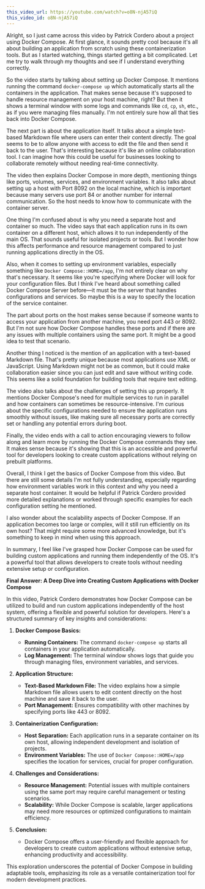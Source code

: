 ```yaml
---
this_video_url: https://youtube.com/watch?v=o8N-njA57iQ
this_video_id: o8N-njA57iQ
---
```

<think>
Alright, so I just came across this video by Patrick Cordero about a project using Docker Compose. At first glance, it sounds pretty cool because it's all about building an application from scratch using these containerization tools. But as I started watching, things started getting a bit complicated. Let me try to walk through my thoughts and see if I understand everything correctly.

So the video starts by talking about setting up Docker Compose. It mentions running the command `docker-compose up` which automatically starts all the containers in the application. That makes sense because it's supposed to handle resource management on your host machine, right? But then it shows a terminal window with some logs and commands like `cd`, `cp`, `sh`, etc., as if you were managing files manually. I'm not entirely sure how all that ties back into Docker Compose.

The next part is about the application itself. It talks about a simple text-based Markdown file where users can enter their content directly. The goal seems to be to allow anyone with access to edit the file and then send it back to the user. That's interesting because it's like an online collaboration tool. I can imagine how this could be useful for businesses looking to collaborate remotely without needing real-time connectivity.

The video then explains Docker Compose in more depth, mentioning things like ports, volumes, services, and environment variables. It also talks about setting up a host with Port 8092 on the local machine, which is important because many servers use port 84 or another number for internal communication. So the host needs to know how to communicate with the container server.

One thing I'm confused about is why you need a separate host and container so much. The video says that each application runs in its own container on a different host, which allows it to run independently of the main OS. That sounds useful for isolated projects or tools. But I wonder how this affects performance and resource management compared to just running applications directly in the OS.

Also, when it comes to setting up environment variables, especially something like `Docker Compose::HOME=/app`, I'm not entirely clear on why that's necessary. It seems like you're specifying where Docker will look for your configuration files. But I think I've heard about something called Docker Compose Server before—it must be the server that handles configurations and services. So maybe this is a way to specify the location of the service container.

The part about ports on the host makes sense because if someone wants to access your application from another machine, you need port 443 or 8092. But I'm not sure how Docker Compose handles these ports and if there are any issues with multiple containers using the same port. It might be a good idea to test that scenario.

Another thing I noticed is the mention of an application with a text-based Markdown file. That's pretty unique because most applications use XML or JavaScript. Using Markdown might not be as common, but it could make collaboration easier since you can just edit and save without writing code. This seems like a solid foundation for building tools that require text editing.

The video also talks about the challenges of setting this up properly. It mentions Docker Compose's need for multiple services to run in parallel and how containers can sometimes be resource-intensive. I'm curious about the specific configurations needed to ensure the application runs smoothly without issues, like making sure all necessary ports are correctly set or handling any potential errors during boot.

Finally, the video ends with a call to action encouraging viewers to follow along and learn more by running the Docker Compose commands they see. It makes sense because it's showing that this is an accessible and powerful tool for developers looking to create custom applications without relying on prebuilt platforms.

Overall, I think I get the basics of Docker Compose from this video. But there are still some details I'm not fully understanding, especially regarding how environment variables work in this context and why you need a separate host container. It would be helpful if Patrick Cordero provided more detailed explanations or worked through specific examples for each configuration setting he mentioned.

I also wonder about the scalability aspects of Docker Compose. If an application becomes too large or complex, will it still run efficiently on its own host? That might require some more advanced knowledge, but it's something to keep in mind when using this approach.

In summary, I feel like I've grasped how Docker Compose can be used for building custom applications and running them independently of the OS. It's a powerful tool that allows developers to create tools without needing extensive setup or configuration.
</think>

**Final Answer: A Deep Dive into Creating Custom Applications with Docker Compose**

In this video, Patrick Cordero demonstrates how Docker Compose can be utilized to build and run custom applications independently of the host system, offering a flexible and powerful solution for developers. Here's a structured summary of key insights and considerations:

1. **Docker Compose Basics:**
   - **Running Containers:** The command `docker-compose up` starts all containers in your application automatically.
   - **Log Management:** The terminal window shows logs that guide you through managing files, environment variables, and services.

2. **Application Structure:**
   - **Text-Based Markdown File:** The video explains how a simple Markdown file allows users to edit content directly on the host machine and save it back to the user.
   - **Port Management:** Ensures compatibility with other machines by specifying ports like 443 or 8092.

3. **Containerization Configuration:**
   - **Host Separation:** Each application runs in a separate container on its own host, allowing independent development and isolation of projects.
   - **Environment Variables:** The use of `Docker Compose::HOME=/app` specifies the location for services, crucial for proper configuration.

4. **Challenges and Considerations:**
   - **Resource Management:** Potential issues with multiple containers using the same port may require careful management or testing scenarios.
   - **Scalability:** While Docker Compose is scalable, larger applications may need more resources or optimized configurations to maintain efficiency.

5. **Conclusion:**
   - Docker Compose offers a user-friendly and flexible approach for developers to create custom applications without extensive setup, enhancing productivity and accessibility.

This exploration underscores the potential of Docker Compose in building adaptable tools, emphasizing its role as a versatile containerization tool for modern development practices.

